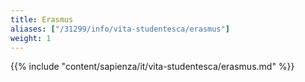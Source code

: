 ```yaml
---
title: Erasmus
aliases: ["/31299/info/vita-studentesca/erasmus"]
weight: 1
---
```


{{% include "content/sapienza/it/vita-studentesca/erasmus.md" %}}